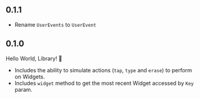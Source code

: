 ## 0.1.1

* Rename `UserEvents` to `UserEvent`
## 0.1.0

Hello World, Library! 🎉

* Includes the ability to simulate actions (`tap`, `type` and `erase`) to perform on Widgets.
* Includes `widget` method to get the most recent Widget accessed by `Key` param.
